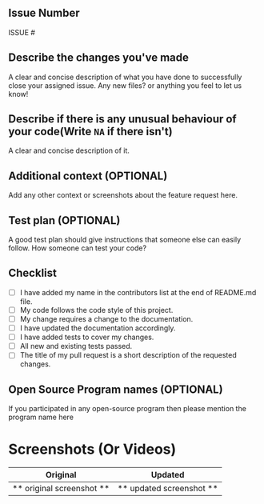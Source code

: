## Issue Number
ISSUE #

## Describe the changes you've made
A clear and concise description of what you have done to successfully close your assigned issue. Any new files? or anything you feel to let us know!

## Describe if there is any unusual behaviour of your code(Write `NA` if there isn't)
A clear and concise description of it.

## Additional context (OPTIONAL)
Add any other context or screenshots about the feature request here.

## Test plan (OPTIONAL)
A good test plan should give instructions that someone else can easily follow.
How someone can test your code?

## Checklist

- [ ] I have added my name in the contributors list at the end of README.md file.
- [ ] My code follows the code style of this project.
- [ ] My change requires a change to the documentation.
- [ ] I have updated the documentation accordingly.
- [ ] I have added tests to cover my changes.
- [ ] All new and existing tests passed.
- [ ] The title of my pull request is a short description of the requested changes.

## Open Source Program names (OPTIONAL)
If you participated in any open-source program then please mention the program name here


# Screenshots (Or Videos)

Original             |  Updated
:-------------------------:|:-------------------------:
** original screenshot **  |  ** updated screenshot **